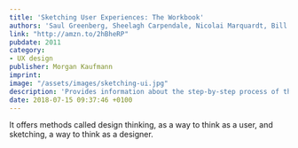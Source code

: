 ```yaml
---
title: 'Sketching User Experiences: The Workbook'
authors: 'Saul Greenberg, Sheelagh Carpendale, Nicolai Marquardt, Bill Buxton'
link: "http://amzn.to/2hBheRP"
pubdate: 2011
category:
- UX design
publisher: Morgan Kaufmann
imprint: 
image: "/assets/images/sketching-ui.jpg"
description: 'Provides information about the step-by-step process of the different UX sketching techniques.'
date: 2018-07-15 09:37:46 +0100
---
```

It offers methods called design thinking, as a way to think as a user, and sketching, a way to think as a designer.